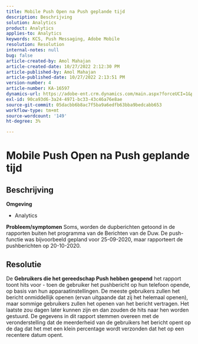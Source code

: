 ```yaml
---
title: Mobile Push Open na Push geplande tijd
description: Beschrijving
solution: Analytics
product: Analytics
applies-to: Analytics
keywords: KCS, Push Messaging, Adobe Mobile
resolution: Resolution
internal-notes: null
bug: false
article-created-by: Amol Mahajan
article-created-date: 10/27/2022 2:12:30 PM
article-published-by: Amol Mahajan
article-published-date: 10/27/2022 2:13:51 PM
version-number: 4
article-number: KA-16597
dynamics-url: https://adobe-ent.crm.dynamics.com/main.aspx?forceUCI=1&pagetype=entityrecord&etn=knowledgearticle&id=776f6962-0156-ed11-bba2-6045bd006793
exl-id: 90ca93d6-3a24-4971-bc33-43c46a76e8ae
source-git-commit: 05dacbb6b8ac7f5ba9a6edfb63bba9bedcabb653
workflow-type: tm+mt
source-wordcount: '149'
ht-degree: 3%

---
```


# Mobile Push Open na Push geplande tijd

## Beschrijving

<b>Omgeving</b>
- Analytics

<b>Probleem/symptomen</b>
Soms, worden de dupberichten getoond in de rapporten buiten het programma van de Berichten van de Duw. De push-functie was bijvoorbeeld gepland voor 25-09-2020, maar rapporteert de pushberichten op 20-10-2020.


## Resolutie


De <b>Gebruikers die het gereedschap Push hebben geopend</b> het rapport toont hits voor - toen de gebruiker het pushbericht op hun telefoon opende, op basis van hun apparaatinstellingen. De meeste gebruikers zullen het bericht onmiddellijk openen (ervan uitgaande dat zij het helemaal openen), maar sommige gebruikers zullen het openen van het bericht vertragen. Het laatste zou dagen later kunnen zijn en dan zouden de hits naar hen worden gestuurd. De gegevens in dit rapport stemmen overeen met de veronderstelling dat de meerderheid van de gebruikers het bericht opent op de dag dat het met een klein percentage wordt verzonden dat het op een recentere datum opent.
